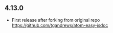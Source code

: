## 4.13.0

* First release after forking from original repo https://github.com/tgandrews/atom-easy-jsdoc

